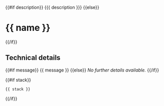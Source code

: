 {{#if description}}
{{{ description }}}
{{else}}
# {{ name }}
{{/if}}

## Technical details
{{#if message}}
{{ message }}
{{else}}
_No further details available._
{{/if}}

{{#if stack}}
```  
{{ stack }}
```
{{/if}}

